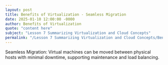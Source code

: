 ```yaml
---
layout: post
title: Benefits of Virtualization - Seamless Migration
date: 2025-01-10 12:00:00 -0000
author: Benefits of Virtualization
quote: "content here"
subject: "Lesson 7 Summarizing Virtualization and Cloud Concepts"
permalink: "/Lesson 7 Summarizing Virtualization and Cloud Concepts/Benefits of Virtualization/Benefits of Virtualization - Seamless Migration"
---
```


Seamless Migration: Virtual machines can be moved between physical hosts with minimal downtime, supporting maintenance and load balancing.
